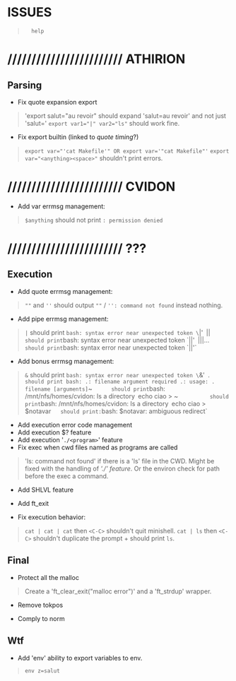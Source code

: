 
#           ISSUES

>       help

# //////////////////////// ATHIRION

##  Parsing

- Fix quote expansion export
> 'export salut="au revoir" should expand 'salut=au revoir' and not
> just 'salut='
> `export var1="|" var2="ls"` should work fine.

- Fix export builtin (linked to *quote timing*?)
> `export var="'cat Makefile'" OR export var='"cat Makefile"'`
> `export var="<anything><space>"`
> shouldn't print errors.

# //////////////////////// CVIDON

- Add var errmsg management:
> `$anything` should not print `: permission denied`

# //////////////////////// ???

##  Execution

- Add quote errmsg management:
> `""`      and `''` should output `""` / `'': command not found` instead nothing.

- Add pipe errmsg management:
> `|`       should print `bash: syntax error near unexpected token \`|'`
> `||`      should print `bash: syntax error near unexpected token \`||'`
> `|||…`    should print `bash: syntax error near unexpected token \`||'`

- Add bonus errmsg management:
> `&`       should print `bash: syntax error near unexpected token \`&'`
> `.`       should print
    bash: .: filename argument required
    .: usage: . filename [arguments]
> `~`       should print `bash: /mnt/nfs/homes/cvidon: Is a directory`
> `echo ciao > ~`           should print `bash: /mnt/nfs/homes/cvidon: Is a directory`
> `echo ciao > $notavar`    should print: `bash: $notavar: ambiguous redirect`

- Add execution error code management
- Add execution $? feature
- Add execution '`./<program>`' feature
- Fix exec when cwd files named as programs are called
> 'ls: command not found' if there is a 'ls' file in the CWD.
> Might be fixed with the handling of *'./<program>' feature*. Or the
> environ check for path before the exec a command.

- Add SHLVL feature

- Add ft_exit

- Fix execution behavior:
> `cat | cat | cat` then `<C-C>` shouldn't quit minishell.
> `cat | ls` then `<C-C>` shouldn't duplicate the prompt + should print `ls`.

##  Final

- Protect all the malloc
> Create a 'ft_clear_exit("malloc error")' and a 'ft_strdup' wrapper.

- Remove tokpos

- Comply to norm

##  Wtf

- Add 'env' ability to export variables to env.
> `env z=salut`
